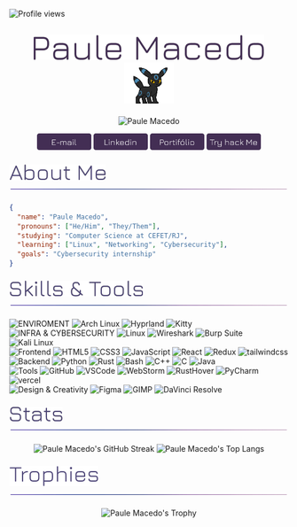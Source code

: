 <!-- Contador de acessos -->
![Profile views](https://komarev.com/ghpvc/?username=paulemacedo&label=Profile%20views&color=432E54&style=flat)

<div align="center">
   <!-- Nome -->

   <h2><img src="./Assets/Titles/nome.png" alt="paulemacedo" />
   <img alt="Umbreon" src="./Assets/umbreon.gif" width="90px"/></h2>
   
   <!-- Texto Dinamico -->
   <img src="https://readme-typing-svg.demolab.com?font=Jura&weight=600&size=25&pause=1000&color=4B4376&random=false&width=450&height=40&lines=I'm+a+Cybersecurity+Enthusiast;I+am+a+Software+Developer" alt="Paule Macedo">
   
   <!-- Botões -->
   
   <a href="mailto:paulo.macedo@aluno.cefet-rj.br"><img src="./Assets/Buttons/email.png" alt="Email" height="30"/></a> 
   <a href="https://www.linkedin.com/in/Paulemacedo/"><img src="./Assets/Buttons/linkedin.png" alt="LinkedIn" height="30"/></a> 
   <a href="https://paulemacedo.vercel.app/"><img src="./Assets/Buttons/portifolio.png" alt="Portifólio" height="30"/></a> 
   <a href="https://tryhackme.com/p/paulemacedo"><img src="./Assets/Buttons/tryhackme.png" alt="Try hack Me" height="30"/></a>
   
</div>

<!-- About Me -->

### [![About Me](./Assets/Titles/aboutme.png)](https://github.com/paulemacedo#) <img align="center" alt="line" src="./Assets/line.gif" width="900" height="1"/>

<!-- <img align="right" alt="Umbreon" src="./Assets/umbreon.gif" width="200px"/> -->

```json
{
  "name": "Paule Macedo",
  "pronouns": ["He/Him", "They/Them"],
  "studying": "Computer Science at CEFET/RJ",
  "learning": ["Linux", "Networking", "Cybersecurity"],
  "goals": "Cybersecurity internship"
}
```

<!-- Skills -->
### [![Skills](./Assets/Titles/Skills.png)](https://github.com/paulemacedo#-1) <img align="center" alt="line" src="./Assets/line.gif" width="900" height="1"/>

<!-- <div align="center">
   <a href="./Pages/Skills.md">
      <img src="https://go-skill-icons.vercel.app/api/icons?i=arch,hyprland,kitty,linux,bash,python,kali,wireshark,vmwareworkstation,github,figma,gimp,davinci,rust,c,cpp,java,lua,html,css,js,webstorm,pycharm,goland,rustrover,vscode&titles=true&perline=13" alt="Skills">
   </a>
</div> -->


![ENVIROMENT](https://img.shields.io/badge/MY%20ENVIROMENT-181624?style=flat-square&logoColor=white)
![Arch Linux](https://img.shields.io/badge/Arch_Linux-432E54?style=flat-square&logo=arch-linux&logoColor=white)
![Hyprland](https://img.shields.io/badge/Hyprland-432E54?style=flat-square&logo=hyprland&logoColor=white)
![Kitty](https://img.shields.io/badge/Kitty-432E54?style=flat-square&logo=gnometerminal&logoColor=white)
<br>
![INFRA & CYBERSECURITY](https://img.shields.io/badge/INFRA%20%26%20CYBERSECURITY-181624?style=flat-square&logoColor=white)
![Linux](https://img.shields.io/badge/Linux-432E54?style=flat-square&logo=linux&logoColor=white)
![Wireshark](https://img.shields.io/badge/Wireshark-432E54?style=flat-square&logo=wireshark&logoColor=white)
![Burp Suite](https://img.shields.io/badge/Burp%20Suite-432E54?style=flat-square&logo=burpsuite&logoColor=white)
![Kali Linux](https://img.shields.io/badge/Kali_Linux-432E54?style=flat-square&logo=kali-linux&logoColor=white)
<br>
![Frontend](https://img.shields.io/badge/FRONTEND-181624?style=flat-square&logoColor=white)
![HTML5](https://img.shields.io/badge/-HTML5-432E54?style=flat-square&logo=html5&logoColor=white) 
![CSS3](https://img.shields.io/badge/-CSS3-432E54?style=flat-square&logo=css3&logoColor=white)
![JavaScript](https://img.shields.io/badge/-JavaScript-432E54?style=flat-square&logo=javascript&logoColor=white)
![React](https://img.shields.io/badge/-React-432E54?style=flat-square&logo=react&logoColor=white)
![Redux](https://img.shields.io/badge/-Redux-432E54?style=flat-square&logo=redux&logoColor=white)
![tailwindcss](https://img.shields.io/badge/-TailwindCSS-432E54?style=flat-square&logo=tailwind-css&logoColor=white)
<br>
![Backend](https://img.shields.io/badge/BACKEND-181624?style=flat-square&logoColor=white)
![Python](https://img.shields.io/badge/-Python-432E54?style=flat-square&logo=Python&logoColor=white)
![Rust](https://img.shields.io/badge/-Rust-432E54?style=flat-square&logo=rust&logoColor=white)
![Bash](https://img.shields.io/badge/-Bash-432E54?style=flat-square&logo=gnu-bash&logoColor=white)
![C++](https://img.shields.io/badge/-C++-432E54?style=flat-square&logo=c&logoColor=white)
![C](https://img.shields.io/badge/-C-432E54?style=flat-square&logo=c&logoColor=white)
![Java](https://img.shields.io/badge/-Java-432E54?style=flat-square&logo=openjdk&logoColor=white)
<BR>
![Tools](https://img.shields.io/badge/TOOLS-181624?style=flat-square&logoColor=white)
![GitHub](https://img.shields.io/badge/-GitHub-432E54?style=flat-square&logo=github&logoColor=white)
![VSCode](https://img.shields.io/badge/-VSCode-432E54?style=flat-square&logo=visual-studio-code&logoColor=white)
![WebStorm](https://img.shields.io/badge/-WebStorm-432E54?style=flat-square&logo=webstorm&logoColor=white)
![RustHover](https://img.shields.io/badge/-RustHover-432E54?style=flat-square&logo=rust&logoColor=white)
![PyCharm](https://img.shields.io/badge/-PyCharm-432E54?style=flat-square&logo=pycharm&logoColor=white)
![vercel](https://img.shields.io/badge/-Vercel-432E54?style=flat-square&logo=vercel&logoColor=white)
<br>
![Design & Creativity](https://img.shields.io/badge/DESIGN%20%26%20CREATIVITY-181624?style=flat-square&logoColor=white)
![Figma](https://img.shields.io/badge/-Figma-432E54?style=flat-square&logo=figma&logoColor=white)
![GIMP](https://img.shields.io/badge/-GIMP-432E54?style=flat-square&logo=gimp&logoColor=white)
![DaVinci Resolve](https://img.shields.io/badge/-DaVinci%20Resolve-432E54?style=flat-square&logo=davinci-resolve&logoColor=white)


<!-- status -->
### [![Stats](./Assets/Titles/Stats.png)](https://github.com/paulemacedo#-2) <img align="center" alt="line" src="./Assets/line.gif" width="900" height="1"/>
<div align="center">
    <div>
        <img alt="Paule Macedo's GitHub Streak" width="53%" src="https://paule-streaks.vercel.app/?user=paulemacedo&theme=tokyonight">
        <img alt="Paule Macedo's Top Langs" width="38%" src="https://github-readme-stats.vercel.app/api/top-langs?username=paulemacedo&theme=tokyonight&show_icons=true&locale=en&layout=compact&exclude_repo=BytedeSabor">
    </div>

</div>


<!-- Trophies -->
### [![Trophies](./Assets/Titles/Trophies.png)](https://github.com/paulemacedo#-3) <img align="center" alt="line" src="./Assets/line.gif" width="900" height="1"/>
<div align="center">
   <img alt="Paule Macedo's Trophy" src="https://github-profile-trophy.vercel.app/?username=paulemacedo&theme=tokyonight&rank=-C,-B,-?&column=-1">
</div>
